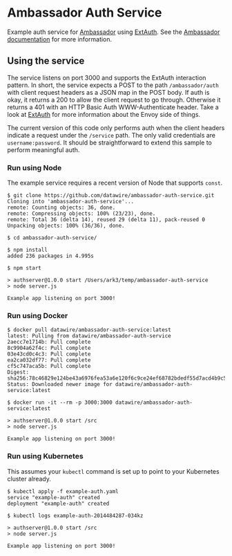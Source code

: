 # Ambassador Auth Service

Example auth service for [Ambassador][ag] using [ExtAuth][ae]. See the [Ambassador documentation][aw] for more information.

[ag]: https://github.com/datawire/ambassador
[ae]: https://github.com/datawire/ambassador-envoy
[aw]: http://www.getambassador.io/


## Using the service

The service listens on port 3000 and supports the ExtAuth interaction pattern. In short, the service expects a POST to the path `/ambassador/auth` with client request headers as a JSON map in the POST body. If auth is okay, it returns a 200 to allow the client request to go through. Otherwise it returns a 401 with an HTTP Basic Auth WWW-Authenticate header. Take a look at [ExtAuth][ae] for more information about the Envoy side of things.

The current version of this code only performs auth when the client headers indicate a request under the `/service` path. The only valid credentials are `username:password`. It should be straightforward to extend this sample to perform meaningful auth.


### Run using Node

The example service requires a recent version of Node that supports `const`.

    $ git clone https://github.com/datawire/ambassador-auth-service.git
    Cloning into 'ambassador-auth-service'...
    remote: Counting objects: 36, done.
    remote: Compressing objects: 100% (23/23), done.
    remote: Total 36 (delta 14), reused 29 (delta 11), pack-reused 0
    Unpacking objects: 100% (36/36), done.

    $ cd ambassador-auth-service/

    $ npm install
    added 236 packages in 4.995s

    $ npm start

    > authserver@1.0.0 start /Users/ark3/temp/ambassador-auth-service
    > node server.js

    Example app listening on port 3000!


### Run using Docker

    $ docker pull datawire/ambassador-auth-service:latest
    latest: Pulling from datawire/ambassador-auth-service
    2aecc7e1714b: Pull complete
    8c9904a62f4c: Pull complete
    03e43cd0c4c3: Pull complete
    ea2ca032df77: Pull complete
    cf5c747aca5b: Pull complete
    Digest: sha256:78c46829e124be43a6976fea53a6e120f6c9ce24ef68782bdedf55d7acd4b9c5
    Status: Downloaded newer image for datawire/ambassador-auth-service:latest

    $ docker run -it --rm -p 3000:3000 datawire/ambassador-auth-service:latest

    > authserver@1.0.0 start /src
    > node server.js

    Example app listening on port 3000!


### Run using Kubernetes

This assumes your `kubectl` command is set up to point to your Kubernetes cluster already.

    $ kubectl apply -f example-auth.yaml
    service "example-auth" created
    deployment "example-auth" created

    $ kubectl logs example-auth-2014484287-034kz

    > authserver@1.0.0 start /src
    > node server.js

    Example app listening on port 3000!
